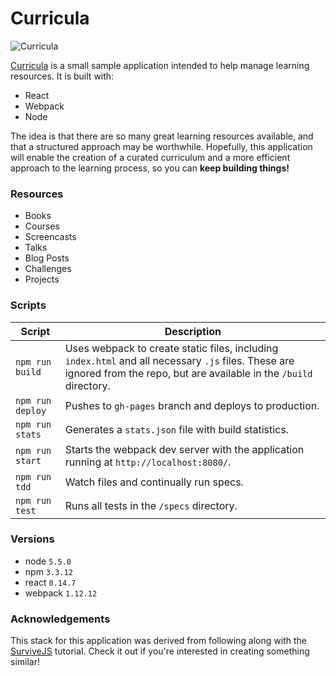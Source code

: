 # Curricula

![Curricula](https://cloud.githubusercontent.com/assets/201320/12700216/bf824676-c7a7-11e5-833b-9e6f46b08e3c.png)

[Curricula](http://bijanbwb.github.io/curricula/) is a small sample application intended to help manage learning
resources. It is built with:

- React
- Webpack
- Node

The idea is that there are so many great learning resources available, and
that a structured approach may be worthwhile. Hopefully, this application will
enable the creation of a curated curriculum and a more efficient approach to
the learning process, so you can **keep building things!**

### Resources

- Books
- Courses
- Screencasts
- Talks
- Blog Posts
- Challenges
- Projects

### Scripts

| Script           | Description |
| ---------------- | ----------- |
| `npm run build`  | Uses webpack to create static files, including `index.html` and all necessary `.js` files. These are ignored from the repo, but are available in the `/build` directory. |
| `npm run deploy` | Pushes to `gh-pages` branch and deploys to production. |
| `npm run stats`  | Generates a `stats.json` file with build statistics. |
| `npm run start`  | Starts the webpack dev server with the application running at `http://localhost:8080/`. |
| `npm run tdd`    | Watch files and continually run specs. |
| `npm run test`   | Runs all tests in the `/specs` directory. |

### Versions

- node `5.5.0`
- npm `3.3.12`
- react `0.14.7`
- webpack `1.12.12`

### Acknowledgements

This stack for this application was derived from following along with the
[SurviveJS](http://survivejs.com/) tutorial. Check it out if you're interested in
creating something similar!
